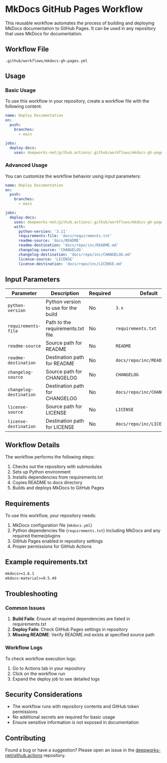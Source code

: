# MkDocs GitHub Pages Workflow

This reusable workflow automates the process of building and deploying MkDocs documentation to GitHub Pages. It can be used in any repository that uses MkDocs for documentation.

## Workflow File

`.github/workflows/mkdocs-gh-pages.yml`

## Usage

### Basic Usage

To use this workflow in your repository, create a workflow file with the following content:

```yaml
name: Deploy Documentation
on:
  push:
    branches:
      - main

jobs:
  deploy-docs:
    uses: deepworks-net/github.actions/.github/workflows/mkdocs-gh-pages.yml@main
```

### Advanced Usage

You can customize the workflow behavior using input parameters:

```yaml
name: Deploy Documentation
on:
  push:
    branches:
      - main

jobs:
  deploy-docs:
    uses: deepworks-net/github.actions/.github/workflows/mkdocs-gh-pages.yml@main
    with:
      python-version: '3.11'
      requirements-file: 'docs/requirements.txt'
      readme-source: 'docs/README'
      readme-destination: 'docs/repo/inc/README.md'
      changelog-source: 'CHANGELOG'
      changelog-destination: 'docs/repo/inc/CHANGELOG.md'
      license-source: 'LICENSE'
      license-destination: 'docs/repo/inc/LICENSE.md'
```

## Input Parameters

| Parameter | Description | Required | Default |
|-----------|-------------|----------|---------|
| `python-version` | Python version to use for the build | No | `3.x` |
| `requirements-file` | Path to the requirements.txt file | No | `requirements.txt` |
| `readme-source` | Source path for README | No | `README` |
| `readme-destination` | Destination path for README | No | `docs/repo/inc/README.md` |
| `changelog-source` | Source path for CHANGELOG | No | `CHANGELOG` |
| `changelog-destination` | Destination path for CHANGELOG | No | `docs/repo/inc/CHANGELOG.md` |
| `license-source` | Source path for LICENSE | No | `LICENSE` |
| `license-destination` | Destination path for LICENSE | No | `docs/repo/inc/LICENSE.md` |

## Workflow Details

The workflow performs the following steps:

1. Checks out the repository with submodules
2. Sets up Python environment
3. Installs dependencies from requirements.txt
4. Copies README to docs directory
5. Builds and deploys MkDocs to GitHub Pages

## Requirements

To use this workflow, your repository needs:

1. MkDocs configuration file (`mkdocs.yml`)
2. Python dependencies file (`requirements.txt`) including MkDocs and any required theme/plugins
3. GitHub Pages enabled in repository settings
4. Proper permissions for GitHub Actions

## Example requirements.txt

```txt
mkdocs>=1.6.1
mkdocs-material>=9.5.49
```

## Troubleshooting

### Common Issues

1. **Build Fails**: Ensure all required dependencies are listed in requirements.txt
2. **Deploy Fails**: Check GitHub Pages settings in repository
3. **Missing README**: Verify README.md exists at specified source path

### Workflow Logs

To check workflow execution logs:

1. Go to Actions tab in your repository
2. Click on the workflow run
3. Expand the deploy job to see detailed logs

## Security Considerations

- The workflow runs with repository contents and GitHub token permissions
- No additional secrets are required for basic usage
- Ensure sensitive information is not exposed in documentation

## Contributing

Found a bug or have a suggestion? Please open an issue in the [deepworks-net/github.actions](https://github.com/deepworks-net/github.actions) repository.